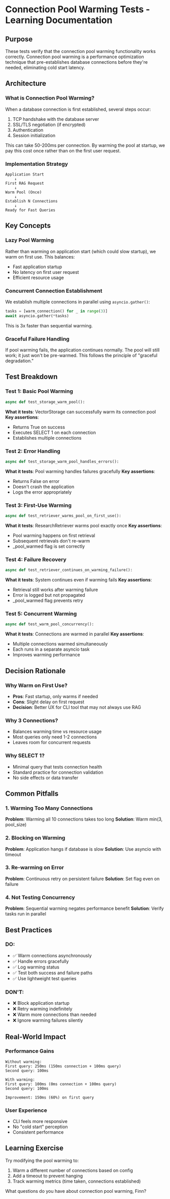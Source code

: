 # Connection Pool Warming Tests - Learning Documentation

## Purpose

These tests verify that the connection pool warming functionality works correctly. Connection pool warming is a performance optimization technique that pre-establishes database connections before they're needed, eliminating cold start latency.

## Architecture

### What is Connection Pool Warming?

When a database connection is first established, several steps occur:
1. TCP handshake with the database server
2. SSL/TLS negotiation (if encrypted)
3. Authentication
4. Session initialization

This can take 50-200ms per connection. By warming the pool at startup, we pay this cost once rather than on the first user request.

### Implementation Strategy

```
Application Start
    ↓
First RAG Request
    ↓
Warm Pool (Once)
    ↓
Establish N Connections
    ↓
Ready for Fast Queries
```

## Key Concepts

### Lazy Pool Warming
Rather than warming on application start (which could slow startup), we warm on first use. This balances:
- Fast application startup
- No latency on first user request
- Efficient resource usage

### Concurrent Connection Establishment
We establish multiple connections in parallel using `asyncio.gather()`:
```python
tasks = [warm_connection() for _ in range(3)]
await asyncio.gather(*tasks)
```

This is 3x faster than sequential warming.

### Graceful Failure Handling
If pool warming fails, the application continues normally. The pool will still work; it just won't be pre-warmed. This follows the principle of "graceful degradation."

## Test Breakdown

### Test 1: Basic Pool Warming
```python
async def test_storage_warm_pool():
```
**What it tests**: VectorStorage can successfully warm its connection pool
**Key assertions**:
- Returns True on success
- Executes SELECT 1 on each connection
- Establishes multiple connections

### Test 2: Error Handling
```python
async def test_storage_warm_pool_handles_errors():
```
**What it tests**: Pool warming handles failures gracefully
**Key assertions**:
- Returns False on error
- Doesn't crash the application
- Logs the error appropriately

### Test 3: First-Use Warming
```python
async def test_retriever_warms_pool_on_first_use():
```
**What it tests**: ResearchRetriever warms pool exactly once
**Key assertions**:
- Pool warming happens on first retrieval
- Subsequent retrievals don't re-warm
- _pool_warmed flag is set correctly

### Test 4: Failure Recovery
```python
async def test_retriever_continues_on_warming_failure():
```
**What it tests**: System continues even if warming fails
**Key assertions**:
- Retrieval still works after warming failure
- Error is logged but not propagated
- _pool_warmed flag prevents retry

### Test 5: Concurrent Warming
```python
async def test_warm_pool_concurrency():
```
**What it tests**: Connections are warmed in parallel
**Key assertions**:
- Multiple connections warmed simultaneously
- Each runs in a separate asyncio task
- Improves warming performance

## Decision Rationale

### Why Warm on First Use?
- **Pros**: Fast startup, only warms if needed
- **Cons**: Slight delay on first request
- **Decision**: Better UX for CLI tool that may not always use RAG

### Why 3 Connections?
- Balances warming time vs resource usage
- Most queries only need 1-2 connections
- Leaves room for concurrent requests

### Why SELECT 1?
- Minimal query that tests connection health
- Standard practice for connection validation
- No side effects or data transfer

## Common Pitfalls

### 1. Warming Too Many Connections
**Problem**: Warming all 10 connections takes too long
**Solution**: Warm min(3, pool_size)

### 2. Blocking on Warming
**Problem**: Application hangs if database is slow
**Solution**: Use asyncio with timeout

### 3. Re-warming on Error
**Problem**: Continuous retry on persistent failure
**Solution**: Set flag even on failure

### 4. Not Testing Concurrency
**Problem**: Sequential warming negates performance benefit
**Solution**: Verify tasks run in parallel

## Best Practices

### DO:
- ✅ Warm connections asynchronously
- ✅ Handle errors gracefully
- ✅ Log warming status
- ✅ Test both success and failure paths
- ✅ Use lightweight test queries

### DON'T:
- ❌ Block application startup
- ❌ Retry warming indefinitely
- ❌ Warm more connections than needed
- ❌ Ignore warming failures silently

## Real-World Impact

### Performance Gains
```
Without warming:
First query: 250ms (150ms connection + 100ms query)
Second query: 100ms

With warming:
First query: 100ms (0ms connection + 100ms query)
Second query: 100ms

Improvement: 150ms (60%) on first query
```

### User Experience
- CLI feels more responsive
- No "cold start" perception
- Consistent performance

## Learning Exercise

Try modifying the pool warming to:
1. Warm a different number of connections based on config
2. Add a timeout to prevent hanging
3. Track warming metrics (time taken, connections established)

What questions do you have about connection pool warming, Finn?